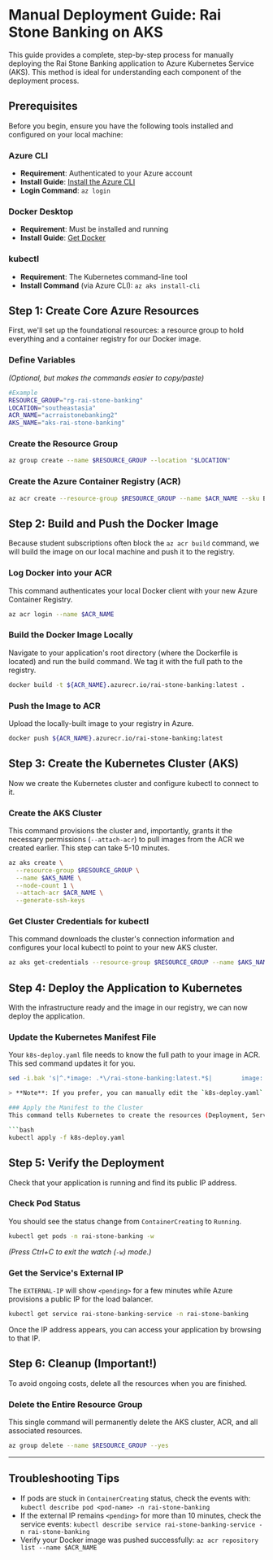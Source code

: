 # Manual Deployment Guide: Rai Stone Banking on AKS

This guide provides a complete, step-by-step process for manually deploying the Rai Stone Banking application to Azure Kubernetes Service (AKS). This method is ideal for understanding each component of the deployment process.

## Prerequisites

Before you begin, ensure you have the following tools installed and configured on your local machine:

### Azure CLI
- **Requirement**: Authenticated to your Azure account
- **Install Guide**: [Install the Azure CLI](https://docs.microsoft.com/en-us/cli/azure/install-azure-cli)
- **Login Command**: `az login`

### Docker Desktop
- **Requirement**: Must be installed and running
- **Install Guide**: [Get Docker](https://docs.docker.com/get-docker/)

### kubectl
- **Requirement**: The Kubernetes command-line tool
- **Install Command** (via Azure CLI): `az aks install-cli`

## Step 1: Create Core Azure Resources

First, we'll set up the foundational resources: a resource group to hold everything and a container registry for our Docker image.

### Define Variables
*(Optional, but makes the commands easier to copy/paste)*

```bash
#Example
RESOURCE_GROUP="rg-rai-stone-banking"
LOCATION="southeastasia"
ACR_NAME="acrraistonebanking2" 
AKS_NAME="aks-rai-stone-banking"
```

### Create the Resource Group
```bash
az group create --name $RESOURCE_GROUP --location "$LOCATION"
```

### Create the Azure Container Registry (ACR)
```bash
az acr create --resource-group $RESOURCE_GROUP --name $ACR_NAME --sku Basic
```

## Step 2: Build and Push the Docker Image

Because student subscriptions often block the `az acr build` command, we will build the image on our local machine and push it to the registry.

### Log Docker into your ACR
This command authenticates your local Docker client with your new Azure Container Registry.

```bash
az acr login --name $ACR_NAME
```

### Build the Docker Image Locally
Navigate to your application's root directory (where the Dockerfile is located) and run the build command. We tag it with the full path to the registry.

```bash
docker build -t ${ACR_NAME}.azurecr.io/rai-stone-banking:latest .
```

### Push the Image to ACR
Upload the locally-built image to your registry in Azure.

```bash
docker push ${ACR_NAME}.azurecr.io/rai-stone-banking:latest
```

## Step 3: Create the Kubernetes Cluster (AKS)

Now we create the Kubernetes cluster and configure kubectl to connect to it.

### Create the AKS Cluster
This command provisions the cluster and, importantly, grants it the necessary permissions (`--attach-acr`) to pull images from the ACR we created earlier. This step can take 5-10 minutes.

```bash
az aks create \
  --resource-group $RESOURCE_GROUP \
  --name $AKS_NAME \
  --node-count 1 \
  --attach-acr $ACR_NAME \
  --generate-ssh-keys
```

### Get Cluster Credentials for kubectl
This command downloads the cluster's connection information and configures your local kubectl to point to your new AKS cluster.

```bash
az aks get-credentials --resource-group $RESOURCE_GROUP --name $AKS_NAME
```

## Step 4: Deploy the Application to Kubernetes

With the infrastructure ready and the image in our registry, we can now deploy the application.

### Update the Kubernetes Manifest File
Your `k8s-deploy.yaml` file needs to know the full path to your image in ACR. This sed command updates it for you.

```bash
sed -i.bak 's|^.*image: .*\/rai-stone-banking:latest.*$|        image: '"${ACR_NAME}"'.azurecr.io/rai-stone-banking:latest|' k8s-deploy.yaml```

> **Note**: If you prefer, you can manually edit the `k8s-deploy.yaml` file and change the `image:` line yourself.

### Apply the Manifest to the Cluster
This command tells Kubernetes to create the resources (Deployment, Service, etc.) defined in your YAML file.

```bash
kubectl apply -f k8s-deploy.yaml
```

## Step 5: Verify the Deployment

Check that your application is running and find its public IP address.

### Check Pod Status
You should see the status change from `ContainerCreating` to `Running`.

```bash
kubectl get pods -n rai-stone-banking -w
```

*(Press Ctrl+C to exit the watch (`-w`) mode.)*

### Get the Service's External IP
The `EXTERNAL-IP` will show `<pending>` for a few minutes while Azure provisions a public IP for the load balancer.

```bash
kubectl get service rai-stone-banking-service -n rai-stone-banking
```

Once the IP address appears, you can access your application by browsing to that IP.

## Step 6: Cleanup (Important!)

To avoid ongoing costs, delete all the resources when you are finished.

### Delete the Entire Resource Group
This single command will permanently delete the AKS cluster, ACR, and all associated resources.

```bash
az group delete --name $RESOURCE_GROUP --yes
```

---

## Troubleshooting Tips

- If pods are stuck in `ContainerCreating` status, check the events with: `kubectl describe pod <pod-name> -n rai-stone-banking`
- If the external IP remains `<pending>` for more than 10 minutes, check the service events: `kubectl describe service rai-stone-banking-service -n rai-stone-banking`
- Verify your Docker image was pushed successfully: `az acr repository list --name $ACR_NAME`

